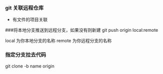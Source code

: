 ### git 关联远程仓库

* 有文件的项目关联


###将本地分支推送到远程分支，如果没有则新建
git push origin local:remote

local 为你本地分支的名称
remote 为你远程分支的名称

### 指定分支拉去代码
git clone -b name origin 
